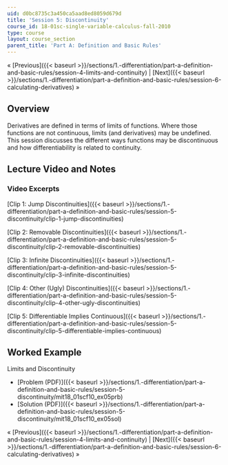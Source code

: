 ```yaml
---
uid: d0bc8735c3a450ca5aad8ed8059d679d
title: 'Session 5: Discontinuity'
course_id: 18-01sc-single-variable-calculus-fall-2010
type: course
layout: course_section
parent_title: 'Part A: Definition and Basic Rules'
---
```


« [Previous]({{< baseurl >}}/sections/1.-differentiation/part-a-definition-and-basic-rules/session-4-limits-and-continuity) | [Next]({{< baseurl >}}/sections/1.-differentiation/part-a-definition-and-basic-rules/session-6-calculating-derivatives) »

Overview
--------

Derivatives are defined in terms of limits of functions. Where those functions are not continuous, limits (and derivatives) may be undefined. This session discusses the different ways functions may be discontinuous and how differentiability is related to continuity.

Lecture Video and Notes
-----------------------

### Video Excerpts

[Clip 1: Jump Discontinuities]({{< baseurl >}}/sections/1.-differentiation/part-a-definition-and-basic-rules/session-5-discontinuity/clip-1-jump-discontinuities)

[Clip 2: Removable Discontinuities]({{< baseurl >}}/sections/1.-differentiation/part-a-definition-and-basic-rules/session-5-discontinuity/clip-2-removable-discontinuities)

[Clip 3: Infinite Discontinuities]({{< baseurl >}}/sections/1.-differentiation/part-a-definition-and-basic-rules/session-5-discontinuity/clip-3-infinite-discontinuities)

[Clip 4: Other (Ugly) Discontinuities]({{< baseurl >}}/sections/1.-differentiation/part-a-definition-and-basic-rules/session-5-discontinuity/clip-4-other-ugly-discontinuities)

[Clip 5: Differentiable Implies Continuous]({{< baseurl >}}/sections/1.-differentiation/part-a-definition-and-basic-rules/session-5-discontinuity/clip-5-differentiable-implies-continuous)

Worked Example
--------------

Limits and Discontinuity

*   [Problem (PDF)]({{< baseurl >}}/sections/1.-differentiation/part-a-definition-and-basic-rules/session-5-discontinuity/mit18_01scf10_ex05prb)
*   [Solution (PDF)]({{< baseurl >}}/sections/1.-differentiation/part-a-definition-and-basic-rules/session-5-discontinuity/mit18_01scf10_ex05sol)

« [Previous]({{< baseurl >}}/sections/1.-differentiation/part-a-definition-and-basic-rules/session-4-limits-and-continuity) | [Next]({{< baseurl >}}/sections/1.-differentiation/part-a-definition-and-basic-rules/session-6-calculating-derivatives) »